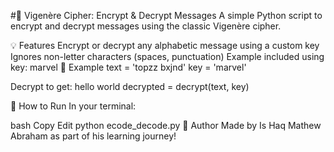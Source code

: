 #🔐 Vigenère Cipher: Encrypt & Decrypt Messages
A simple Python script to encrypt and decrypt messages using the classic Vigenère cipher.

💡 Features
Encrypt or decrypt any alphabetic message using a custom key
Ignores non-letter characters (spaces, punctuation)
Example included using key: marvel
📌 Example
text = 'topzz bxjnd'
key = 'marvel'

 Decrypt to get: hello world
decrypted = decrypt(text, key)

🚀 How to Run
In your terminal:

bash
Copy
Edit
python ecode_decode.py
🧠 Author
Made by Is Haq Mathew Abraham as part of his learning journey!
